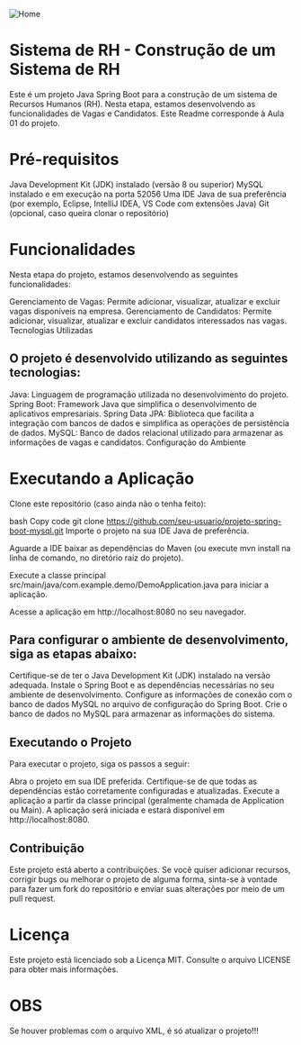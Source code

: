 ![Home](https://github.com/slwill10/HR-system/assets/109486547/c075a985-7830-40e4-8fff-bf8e5fe69285)

# Sistema de RH - Construção de um Sistema de RH
Este é um projeto Java Spring Boot para a construção de um sistema de Recursos Humanos (RH). Nesta etapa, estamos desenvolvendo as funcionalidades de Vagas e Candidatos. Este Readme corresponde à Aula 01 do projeto.

# Pré-requisitos
Java Development Kit (JDK) instalado (versão 8 ou superior)
MySQL instalado e em execução na porta 52056
Uma IDE Java de sua preferência (por exemplo, Eclipse, IntelliJ IDEA, VS Code com extensões Java)
Git (opcional, caso queira clonar o repositório)

# Funcionalidades
Nesta etapa do projeto, estamos desenvolvendo as seguintes funcionalidades:

Gerenciamento de Vagas: Permite adicionar, visualizar, atualizar e excluir vagas disponíveis na empresa.
Gerenciamento de Candidatos: Permite adicionar, visualizar, atualizar e excluir candidatos interessados nas vagas.
Tecnologias Utilizadas
## O projeto é desenvolvido utilizando as seguintes tecnologias:

Java: Linguagem de programação utilizada no desenvolvimento do projeto.
Spring Boot: Framework Java que simplifica o desenvolvimento de aplicativos empresariais.
Spring Data JPA: Biblioteca que facilita a integração com bancos de dados e simplifica as operações de persistência de dados.
MySQL: Banco de dados relacional utilizado para armazenar as informações de vagas e candidatos.
Configuração do Ambiente

# Executando a Aplicação
Clone este repositório (caso ainda não o tenha feito):

bash
Copy code
git clone https://github.com/seu-usuario/projeto-spring-boot-mysql.git
Importe o projeto na sua IDE Java de preferência.

Aguarde a IDE baixar as dependências do Maven (ou execute mvn install na linha de comando, no diretório raiz do projeto).

Execute a classe principal src/main/java/com.example.demo/DemoApplication.java para iniciar a aplicação.

Acesse a aplicação em http://localhost:8080 no seu navegador.
## Para configurar o ambiente de desenvolvimento, siga as etapas abaixo:

Certifique-se de ter o Java Development Kit (JDK) instalado na versão adequada.
Instale o Spring Boot e as dependências necessárias no seu ambiente de desenvolvimento.
Configure as informações de conexão com o banco de dados MySQL no arquivo de configuração do Spring Boot.
Crie o banco de dados no MySQL para armazenar as informações do sistema.
## Executando o Projeto
Para executar o projeto, siga os passos a seguir:

Abra o projeto em sua IDE preferida.
Certifique-se de que todas as dependências estão corretamente configuradas e atualizadas.
Execute a aplicação a partir da classe principal (geralmente chamada de Application ou Main).
A aplicação será iniciada e estará disponível em http://localhost:8080.
## Contribuição
Este projeto está aberto a contribuições. Se você quiser adicionar recursos, corrigir bugs ou melhorar o projeto de alguma forma, sinta-se à vontade para fazer um fork do repositório e enviar suas alterações por meio de um pull request.

# Licença
Este projeto está licenciado sob a Licença MIT. Consulte o arquivo LICENSE para obter mais informações.

# OBS 
Se houver problemas com o arquivo XML, é só atualizar o projeto!!!
